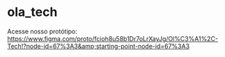# ola_tech
Acesse nosso protótipo: https://www.figma.com/proto/fcioh8u58b1Dr7oLrXayJg/Ol%C3%A1%2C-Tech!?node-id=67%3A3&amp;starting-point-node-id=67%3A3
